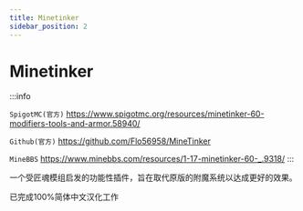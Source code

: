 ```yaml
---
title: Minetinker
sidebar_position: 2
---
```


# Minetinker

:::info

`SpigotMC(官方)` https://www.spigotmc.org/resources/minetinker-60-modifiers-tools-and-armor.58940/

`Github(官方)` https://github.com/Flo56958/MineTinker

`MineBBS` https://www.minebbs.com/resources/1-17-minetinker-60-_.9318/
:::

一个受匠魂模组启发的功能性插件，旨在取代原版的附魔系统以达成更好的效果。

已完成100%简体中文汉化工作
